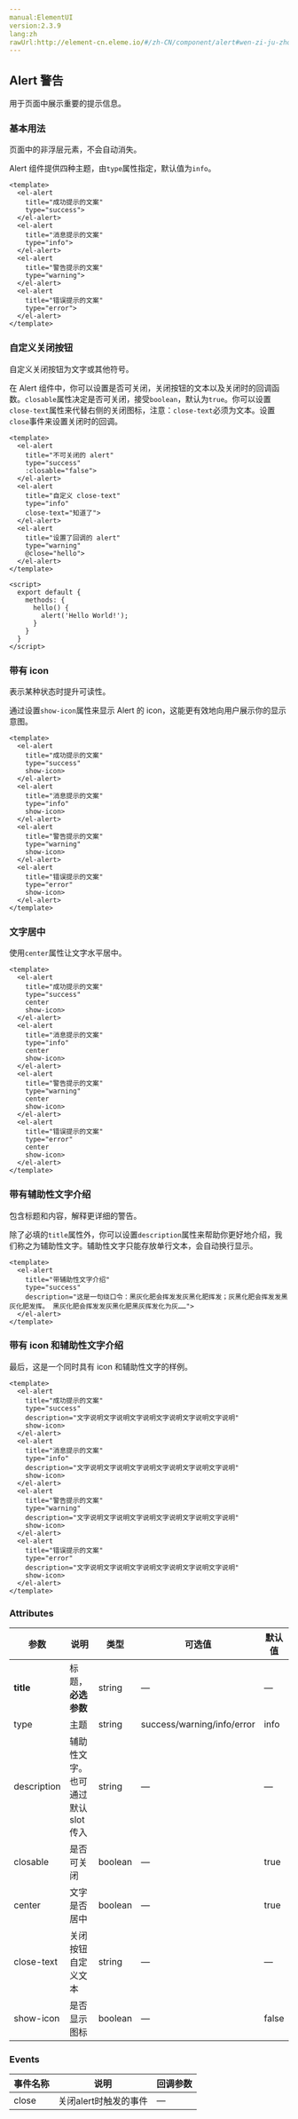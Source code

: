 ```yaml
---
manual:ElementUI
version:2.3.9
lang:zh
rawUrl:http://element-cn.eleme.io/#/zh-CN/component/alert#wen-zi-ju-zhong
---
```



## Alert 警告<a name="alert-jing-gao"></a>


用于页面中展示重要的提示信息。


### 基本用法<a name="ji-ben-yong-fa"></a>


页面中的非浮层元素，不会自动消失。



Alert 组件提供四种主题，由`type`属性指定，默认值为`info`。



```
<template>
  <el-alert
    title="成功提示的文案"
    type="success">
  </el-alert>
  <el-alert
    title="消息提示的文案"
    type="info">
  </el-alert>
  <el-alert
    title="警告提示的文案"
    type="warning">
  </el-alert>
  <el-alert
    title="错误提示的文案"
    type="error">
  </el-alert>
</template>

```




### 自定义关闭按钮<a name="zi-ding-yi-guan-bi-an-niu"></a>


自定义关闭按钮为文字或其他符号。



在 Alert 组件中，你可以设置是否可关闭，关闭按钮的文本以及关闭时的回调函数。`closable`属性决定是否可关闭，接受`boolean`，默认为`true`。你可以设置`close-text`属性来代替右侧的关闭图标，注意：`close-text`必须为文本。设置`close`事件来设置关闭时的回调。



```
<template>
  <el-alert
    title="不可关闭的 alert"
    type="success"
    :closable="false">
  </el-alert>
  <el-alert
    title="自定义 close-text"
    type="info"
    close-text="知道了">
  </el-alert>
  <el-alert
    title="设置了回调的 alert"
    type="warning"
    @close="hello">
  </el-alert>
</template>

<script>
  export default {
    methods: {
      hello() {
        alert('Hello World!');
      }
    }
  }
</script>

```




### 带有 icon<a name="dai-you-icon"></a>


表示某种状态时提升可读性。



通过设置`show-icon`属性来显示 Alert 的 icon，这能更有效地向用户展示你的显示意图。



```
<template>
  <el-alert
    title="成功提示的文案"
    type="success"
    show-icon>
  </el-alert>
  <el-alert
    title="消息提示的文案"
    type="info"
    show-icon>
  </el-alert>
  <el-alert
    title="警告提示的文案"
    type="warning"
    show-icon>
  </el-alert>
  <el-alert
    title="错误提示的文案"
    type="error"
    show-icon>
  </el-alert>
</template>

```




### 文字居中<a name="wen-zi-ju-zhong"></a>


使用`center`属性让文字水平居中。


```
<template>
  <el-alert
    title="成功提示的文案"
    type="success"
    center
    show-icon>
  </el-alert>
  <el-alert
    title="消息提示的文案"
    type="info"
    center
    show-icon>
  </el-alert>
  <el-alert
    title="警告提示的文案"
    type="warning"
    center
    show-icon>
  </el-alert>
  <el-alert
    title="错误提示的文案"
    type="error"
    center
    show-icon>
  </el-alert>
</template>

```




### 带有辅助性文字介绍<a name="dai-you-fu-zhu-xing-wen-zi-jie-shao"></a>


包含标题和内容，解释更详细的警告。



除了必填的`title`属性外，你可以设置`description`属性来帮助你更好地介绍，我们称之为辅助性文字。辅助性文字只能存放单行文本，会自动换行显示。



```
<template>
  <el-alert
    title="带辅助性文字介绍"
    type="success"
    description="这是一句绕口令：黑灰化肥会挥发发灰黑化肥挥发；灰黑化肥会挥发发黑灰化肥发挥。 黑灰化肥会挥发发灰黑化肥黑灰挥发化为灰……">
  </el-alert>
</template>

```




### 带有 icon 和辅助性文字介绍<a name="dai-you-icon-he-fu-zhu-xing-wen-zi-jie-shao"></a>


最后，这是一个同时具有 icon 和辅助性文字的样例。



```
<template>
  <el-alert
    title="成功提示的文案"
    type="success"
    description="文字说明文字说明文字说明文字说明文字说明文字说明"
    show-icon>
  </el-alert>
  <el-alert
    title="消息提示的文案"
    type="info"
    description="文字说明文字说明文字说明文字说明文字说明文字说明"
    show-icon>
  </el-alert>
  <el-alert
    title="警告提示的文案"
    type="warning"
    description="文字说明文字说明文字说明文字说明文字说明文字说明"
    show-icon>
  </el-alert>
  <el-alert
    title="错误提示的文案"
    type="error"
    description="文字说明文字说明文字说明文字说明文字说明文字说明"
    show-icon>
  </el-alert>
</template>

```




### Attributes<a name="attributes"></a>
参数 | 说明 | 类型 | 可选值 | 默认值 
 ---  |  ---  |  ---  |  ---  |  ---  | 
**title** | 标题，**必选参数** | string | — | — 
type | 主题 | string | success/warning/info/error | info 
description | 辅助性文字。也可通过默认 slot 传入 | string | — | — 
closable | 是否可关闭 | boolean | — | true 
center | 文字是否居中 | boolean | — | true 
close-text | 关闭按钮自定义文本 | string | — | — 
show-icon | 是否显示图标 | boolean | — | false 


### Events<a name="events"></a>
事件名称 | 说明 | 回调参数 
 ---  |  ---  |  ---  | 
close | 关闭alert时触发的事件 | — 

